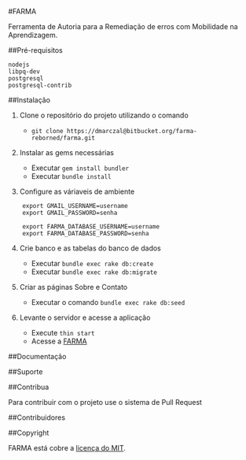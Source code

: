 #FARMA

Ferramenta de Autoria para a Remediação de erros com Mobilidade na Aprendizagem.

##Pré-requisitos

```
nodejs
libpq-dev
postgresql
postgresql-contrib

```

##Instalação

1. Clone o repositório do projeto utilizando o comando 

    * `git clone https://dmarczal@bitbucket.org/farma-reborned/farma.git`

2. Instalar as gems necessárias

    * Executar  `gem install bundler`
    * Executar  `bundle install`

3. Configure as váriaveis de ambiente

```
    export GMAIL_USERNAME=username
    export GMAIL_PASSWORD=senha

    export FARMA_DATABASE_USERNAME=username
    export FARMA_DATABASE_PASSWORD=senha
```

4. Crie banco e as tabelas do banco de dados

    * Executar `bundle exec rake db:create`
    * Executar `bundle exec rake db:migrate`

5. Criar as páginas Sobre e Contato

    * Executar o comando `bundle exec rake db:seed`

6. Levante o servidor e acesse a aplicação

    * Execute `thin start`
    * Acesse a [FARMA](http://localhost:3000)

##Documentação

##Suporte

##Contribua

  Para contribuir com o projeto use o sistema de Pull Request

##Contribuidores

##Copyright

  FARMA está cobre a [licença do MIT](http://opensource.org/licenses/MIT).